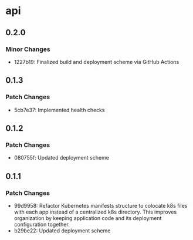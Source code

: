 # api

## 0.2.0

### Minor Changes

- 1227b19: Finalized build and deployment scheme via GitHub Actions

## 0.1.3

### Patch Changes

- 5cb7e37: Implemented health checks

## 0.1.2

### Patch Changes

- 080755f: Updated deployment scheme

## 0.1.1

### Patch Changes

- 99d9958: Refactor Kubernetes manifests structure to colocate k8s files with each app instead of a centralized k8s directory. This improves organization by keeping application code and its deployment configuration together.
- b29be22: Updated deployment scheme
